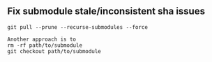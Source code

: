 ## Fix submodule stale/inconsistent sha issues
```
git pull --prune --recurse-submodules --force

Another approach is to
rm -rf path/to/submodule
git checkout path/to/submodule
```
